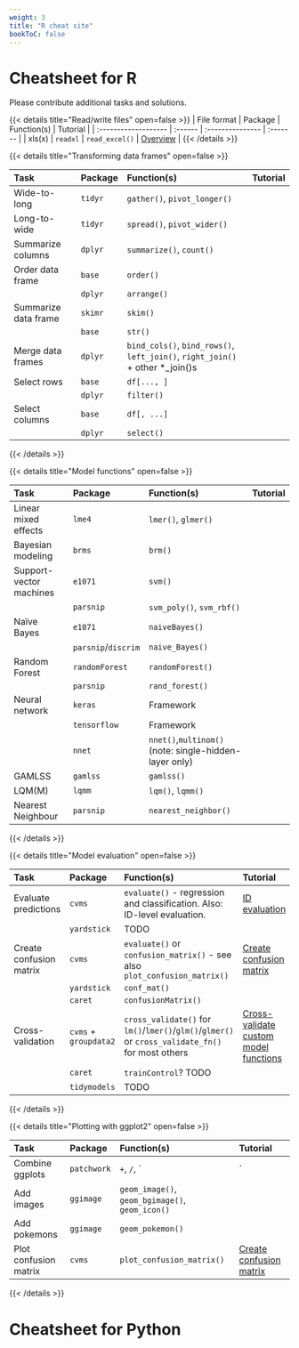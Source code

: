 ```yaml
---
weight: 3
title: "R cheat site"
bookToC: false
---
```


# Cheatsheet for R

Please contribute additional tasks and solutions.

{{< details title="Read/write files" open=false >}}
| File format          | Package | Function(s)      | Tutorial |
| :------------------- | :------ | :--------------- | :------- |
| xls(x)        | `readxl` | `read_excel()` | [Overview](https://readxl.tidyverse.org/index.html) |
{{< /details >}}

{{< details title="Transforming data frames" open=false >}}

| Task                 | Package | Function(s)                                                                   | Tutorial |
| :------------------- | :------ | :---------------------------------------------------------------------------- | :------- |
| Wide-to-long         | `tidyr` | `gather()`, `pivot_longer()`                                                  |          |
| Long-to-wide         | `tidyr` | `spread()`, `pivot_wider()`                                                   |          |
| Summarize columns    | `dplyr` | `summarize()`, `count()`                                                      |          |
| Order data frame     | `base`  | `order()`                                                                     |          |
|                      | `dplyr` | `arrange()`                                                                   |          |
| Summarize data frame | `skimr` | `skim()`                                                                      |          |
|                      | `base`  | `str()`                                                                       |          |
| Merge data frames    | `dplyr` | `bind_cols()`, `bind_rows()`, `left_join()`, `right_join()` + other *_join()s |          |
| Select rows          | `base`  | `df[..., ]`                                                                   |          |
|                      | `dplyr` | `filter()`                                                                    |          |
| Select columns       | `base`  | `df[, ...]`                                                                   |          |
|                      | `dplyr` | `select()`                                                                    |          |

{{< /details >}}

{{< details title="Model functions" open=false >}}

| Task                    | Package        | Function(s)         | Tutorial |
| :---------------------- | :------------- | :------------------ | :------- |
| Linear mixed effects    | `lme4`         | `lmer()`, `glmer()` |          |
| Bayesian modeling       | `brms`         | `brm()`             |          |
| Support-vector machines | `e1071`        | `svm()`             |          |
|                         | `parsnip`      | `svm_poly()`, `svm_rbf()` |    |
| Naïve Bayes             | `e1071`        | `naiveBayes()`      |          |
|                         | `parsnip`/`discrim` |`naive_Bayes()` |          |
| Random Forest           | `randomForest` | `randomForest()`    |          |
|                         | `parsnip`      | `rand_forest()`     |          |
| Neural network          | `keras`        | Framework           |          |
|                         | `tensorflow`   | Framework           |          |
|                         | `nnet`         | `nnet()`,`multinom()` (note: single-hidden-layer only)|          |
| GAMLSS                  | `gamlss`       | `gamlss()`          |          |
| LQM(M)                  | `lqmm`         | `lqm()`, `lqmm()`   |          |
| Nearest Neighbour       | `parsnip`      | `nearest_neighbor()`|          |

{{< /details >}}

{{< details title="Model evaluation" open=false >}}

| Task | Package | Function(s)  | Tutorial  |
| :--- | :------ | :----------- | :-------- |
| Evaluate predictions    | `cvms`       | `evaluate()` - regression and classification. Also: ID-level evaluation.   | [ID evaluation](http://ludvigolsen.dk/cvms/id_evaluations/)  |
|      | `yardstick`      | TODO |       |
| Create confusion matrix | `cvms`       | `evaluate()` or `confusion_matrix()` - see also `plot_confusion_matrix()`  | [Create confusion matrix](http://ludvigolsen.dk/cvms/create_confusion_matrix/)  |
|      | `yardstick`      | `conf_mat()` |               |
|      | `caret`          | `confusionMatrix()`  |       |
| Cross-validation        | `cvms` + `groupdata2` | `cross_validate()` for `lm()`/`lmer()`/`glm()`/`glmer()` or `cross_validate_fn()` for most others | [Cross-validate custom model functions](http://ludvigolsen.dk/cvms/cross_validate_custom_model_function/) |
|      | `caret`          | `trainControl`? TODO  |      |
|      | `tidymodels`     | TODO         |               |

{{< /details >}}

{{< details title="Plotting with ggplot2" open=false >}}

| Task  | Package       | Function(s) | Tutorial  |
| :---- | :------------ | :---------- | :-------- |
| Combine ggplots   | `patchwork` | `+`, `/`, `|` |  |
| Add images        | `ggimage`   | `geom_image()`, `geom_bgimage()`, `geom_icon()` |   |
| Add pokemons      | `ggimage`   | `geom_pokemon()` |   |
| Plot confusion matrix | `cvms`  | `plot_confusion_matrix()` | [Create confusion matrix](http://ludvigolsen.dk/cvms/create_confusion_matrix/) |

{{< /details >}}

# Cheatsheet for Python

